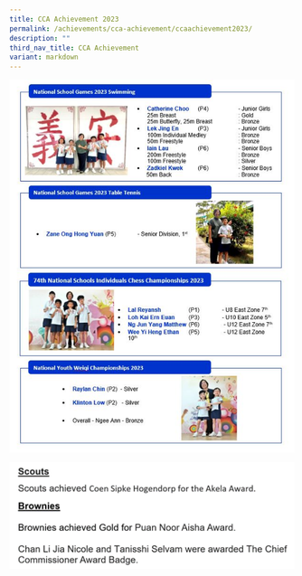```yaml
---
title: CCA Achievement 2023
permalink: /achievements/cca-achievement/ccaachievement2023/
description: ""
third_nav_title: CCA Achievement
variant: markdown
---
```

![](/images/2023sem1achievementcca.JPG)

![](/images/Scouts_Brownies_2023_1.png)
